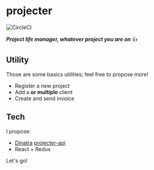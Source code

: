 # projecter 
![CircleCI](https://circleci.com/gh/Alexandrehebertvincent/projecter.svg?style=shield)

***Project life manager, whatever project you are on*** 👍

## Utility
Those are some basics utilities; feel free to propose more!
* Register a new project
* Add a **or multiple** client
* Create and send invoice

## Tech
I propose:
* [Dinatra](http://www.sinatrarb.com/) [projecter-api](https://github.com/Alexandrehebertvincent/projecter-api)
* React + Redux

Let's go!
